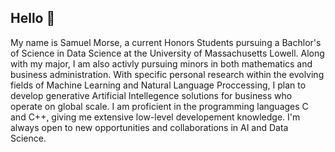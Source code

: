 ## Hello 👋

My name is Samuel Morse, a current Honors Students pursuing a Bachlor's of Science in Data Science at the University of Massachusetts Lowell. Along with my major, I 
am also activly pursuing minors in both mathematics and business administration. With specific personal research within the evolving fields of Machine Learning 
and Natural Language Proccessing, I plan to develop generative Artificial Intellegence solutions for business who operate on global scale. I am proficient in 
the programming languages C and C++, giving me extensive low-level developement knowledge. I'm always open to new opportunities and collaborations in AI and Data Science.  


